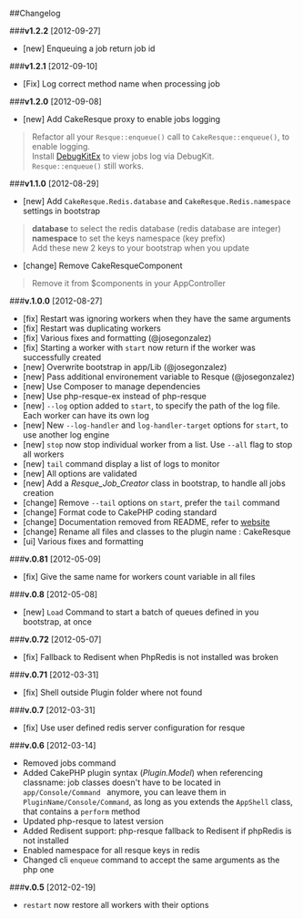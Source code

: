 ##Changelog

###**v1.2.2** [2012-09-27]

* [new] Enqueuing a job return job id

###**v1.2.1** [2012-09-10]

* [Fix] Log correct method name when processing job

###**v1.2.0** [2012-09-08]

* [new] Add CakeResque proxy to enable jobs logging
> Refactor all your `Resque::enqueue()` call to `CakeResque::enqueue()`, to enable logging.  
> Install [DebugKitEx](https://github.com/kamisama/DebugKitEx) to view jobs log via DebugKit.  
> `Resque::enqueue()` still works.

###**v1.1.0** [2012-08-29]

* [new] Add `CakeResque.Redis.database` and `CakeResque.Redis.namespace` settings in bootstrap
> **database** to select the redis database (redis database are integer)  
> **namespace** to set the keys namespace (key prefix)  
> Add these new 2 keys to your bootstrap when you update
* [change] Remove CakeResqueComponent
> Remove it from $components in your AppController

###**v.1.0.0** [2012-08-27] 

* [fix] Restart was ignoring workers when they have the same arguments
* [fix] Restart was duplicating workers
* [fix] Various fixes and formatting (@josegonzalez)
* [fix] Starting a worker with `start` now return if the worker was successfully created
* [new] Overwrite bootstrap in app/Lib (@josegonzalez)
* [new] Pass additional environement variable to Resque (@josegonzalez)
* [new] Use Composer to manage dependencies
* [new] Use php-resque-ex instead of php-resque
* [new] `--log` option added to `start`, to specify the path of the log file. Each worker can have its own log
* [new] New `--log-handler` and `log-handler-target` options for `start`, to use another log engine
* [new] `stop` now stop individual worker from a list. Use `--all` flag to stop all workers
* [new] `tail` command display a list of logs to monitor
* [new] All options are validated
* [new] Add a *Resque_Job_Creator* class in bootstrap, to handle all jobs creation
* [change] Remove `--tail` options on `start`, prefer the `tail` command
* [change] Format code to CakePHP coding standard
* [change] Documentation removed from README, refer to [website](http://cakeresque.kamisama.me)
* [change] Rename all files and classes to the plugin name : CakeResque
* [ui] Various fixes and formatting

###**v.0.81** [2012-05-09] 

* [fix] Give the same name for workers count variable in all files

###**v.0.8** [2012-05-08] 

* [new] `Load` Command to start a batch of queues defined in you bootstrap, at once

###**v.0.72** [2012-05-07] 

* [fix] Fallback to Redisent when PhpRedis is not installed was broken

###**v.0.71** [2012-03-31] 

* [fix] Shell outside Plugin folder where not found

###**v.0.7** [2012-03-31] 

* [fix] Use user defined redis server configuration for resque


###**v.0.6** [2012-03-14] 
 
* Removed jobs command
* Added CakePHP plugin syntax (*Plugin.Model*) when referencing classname: job classes doesn't have to be located in `app/Console/Command ` anymore, you can leave them in `PluginName/Console/Command`, as long as you extends the `AppShell` class, that contains a `perform` method
* Updated php-resque to latest version
* Added Redisent support: php-resque fallback to Redisent if phpRedis is not installed
* Enabled namespace for all resque keys in redis
* Changed cli `enqueue` command to accept the same arguments as the php one

###**v.0.5** [2012-02-19] 

* `restart` now restore all workers with their options
